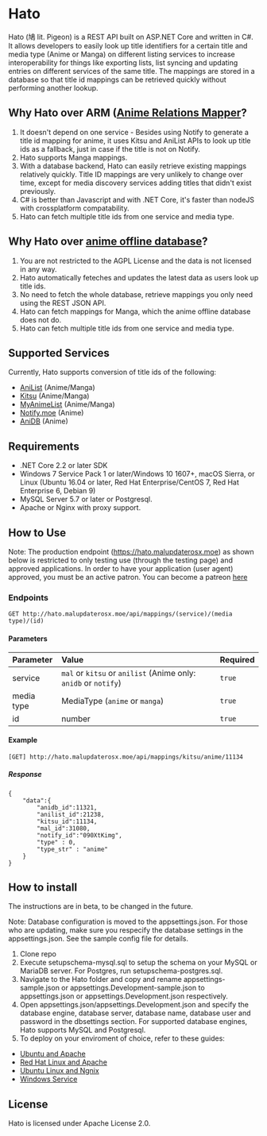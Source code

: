# Hato
Hato (鳩 lit. Pigeon) is a REST API built on ASP.NET Core and written in C#. It allows developers to easily look up title identifiers for a certain title and media type (Anime or Manga) on different listing services to increase interoperability for things like exporting lists, list syncing and updating entries on different services of the same title. The mappings are stored in a database so that title id mappings can be retrieved quickly without performing another lookup.

## Why Hato over ARM ([Anime Relations Mapper](https://github.com/p-chan/arm)?
1. It doesn't depend on one service - Besides using Notify to generate a title id mapping for anime, it uses Kitsu and AniList APIs to look up title ids as a fallback, just in case if the title is not on Notify.
2. Hato supports Manga mappings.
3. With a database backend, Hato can easily retrieve existing mappings relatively quickly. Title ID mappings are very unlikely to change over time, except for media discovery services adding titles that didn't exist previously.
4. C# is better than Javascript and with .NET Core, it's faster than nodeJS with crossplatform compatability.
5. Hato can fetch multiple title ids from one service and media type.

## Why Hato over [anime offline database](https://github.com/manami-project/anime-offline-database)?
1. You are not restricted to the AGPL License and the data is not licensed in any way.
2. Hato automatically feteches and updates the latest data as users look up title ids.
3. No need to fetch the whole database, retrieve mappings you only need using the REST JSON API.
4. Hato can fetch mappings for Manga, which the anime offline database does not do.
5. Hato can fetch multiple title ids from one service and media type.

## Supported Services
Currently, Hato supports conversion of title ids of the following:
* [AniList](https://anilist.co) (Anime/Manga)
* [Kitsu](https://kitsu.io) (Anime/Manga)
* [MyAnimeList](https://myanimelist.net) (Anime/Manga)
* [Notify.moe](https://notify.moe) (Anime)
* [AniDB](https://anidb.net) (Anime)

## Requirements
* .NET Core 2.2 or later SDK
* Windows 7 Service Pack 1 or later/Windows 10 1607+, macOS Sierra, or Linux (Ubuntu 16.04 or later, Red Hat Enterprise/CentOS 7, Red Hat Enterprise 6, Debian 9)
* MySQL Server 5.7 or later or Postgresql.
* Apache or Nginx with proxy support.

## How to Use
Note: The production endpoint (https://hato.malupdaterosx.moe) as shown below is restricted to only testing use (through the testing page) and approved applications. In order to have your application (user agent) approved, you must be an active patron. You can become a patreon [here](https://www.patreon.com/bePatron?u=4748653&redirect_uri=https%3A%2F%2Fmalupdaterosx.moe%2Fdonate%2F&utm_medium=widget)

### Endpoints
```
GET http://hato.malupdaterosx.moe/api/mappings/(service)/(media type)/(id)
```
#### Parameters

| Parameter | Value | Required |
|:---|:---|:---|
| service | `mal` or `kitsu` or `anilist` (Anime only: `anidb` or `notify`)| `true` |
| media type | MediaType (`anime` or `manga`) | `true` |
| id | number | `true` |

#### Example
```
[GET] http://hato.malupdaterosx.moe/api/mappings/kitsu/anime/11134
```

##### Response
```
{
    "data":{
        "anidb_id":11321,
        "anilist_id":21238,
        "kitsu_id":11134,
        "mal_id":31080,
        "notify_id":"090XtKimg",
        "type" : 0,
        "type_str" : "anime"
    }
}
```
## How to install
The instructions are in beta, to be changed in the future.

Note: Database configuration is moved to the appsettings.json. For those who are updating, make sure you respecify the database settings in the appsettings.json. See the sample config file for details.

1. Clone repo
2. Execute setupschema-mysql.sql to setup the schema on your MySQL or MariaDB server. For Postgres, run setupschema-postgres.sql.
3. Navigate to the Hato folder and copy and rename appsettings-sample.json or appsettings.Development-sample.json to appsettings.json or appsettings.Development.json respectively.
4. Open appsettings.json/appsettings.Development.json and specify the database engine, database server, database name, database user and password in the dbsettings section. For supported database engines, Hato supports MySQL and Postgresql.
5. To deploy on your enviroment of choice, refer to these guides:
* [Ubuntu and Apache](https://github.com/Atelier-Shiori/Hato/blob/master/InstallingApacheAndUbuntu.md)
* [Red Hat Linux and Apache](https://docs.microsoft.com/en-us/aspnet/core/host-and-deploy/linux-apache?view=aspnetcore-2.2)
* [Ubuntu Linux and Ngnix](https://docs.microsoft.com/en-us/aspnet/core/host-and-deploy/linux-nginx?view=aspnetcore-2.2)
* [Windows Service](https://docs.microsoft.com/en-us/aspnet/core/host-and-deploy/windows-service?view=aspnetcore-2.2)

## License
Hato is licensed under Apache License 2.0.
